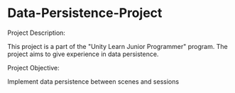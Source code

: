 # Data-Persistence-Project

Project Description:

This project is a part of the "Unity Learn Junior Programmer" program. The project aims to give experience in data persistence.

Project Objective:

Implement data persistence between scenes and sessions
